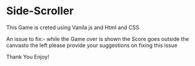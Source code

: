 # Side-Scroller
This Game is creted using Vanila js and Html and CSS

An issue to fix:-
  while the Game over is shown the Score goes outside the canvasto the left
  please provide your suggestions on fixing this issue
  
Thank You Enjoy!
